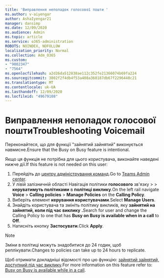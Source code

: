 ```yaml
---
title: 'Виправлення неполадок голосової пошти '
ms.author: v-aiyengar
author: AshaIyengar21
manager: dansimp
ms.date: 12/09/2020
ms.audience: Admin
ms.topic: article
ms.service: o365-administration
ROBOTS: NOINDEX, NOFOLLOW
localization_priority: Normal
ms.collection: Adm_O365
ms.custom:
- "9002347"
- "7564"
ms.openlocfilehash: a2d26da512838ae112c352fe21366074b69fa224
ms.sourcegitcommit: 3802f2f4db4f53a408a360187db67f2296448c21
ms.translationtype: MT
ms.contentlocale: uk-UA
ms.lasthandoff: 12/09/2020
ms.locfileid: "49679108"
---
```

# <a name="troubleshooting-voicemail"></a><span data-ttu-id="b3479-102">Виправлення неполадок голосової пошти</span><span class="sxs-lookup"><span data-stu-id="b3479-102">Troubleshooting Voicemail</span></span>

<span data-ttu-id="b3479-103">Переконайтеся, що для функції "зайнятий зайнятий" виконується навмисне.</span><span class="sxs-lookup"><span data-stu-id="b3479-103">Ensure that the Busy on Busy feature is intentional.</span></span>

<span data-ttu-id="b3479-104">Якщо ця функція не потрібна для цього користувача, виконайте наведені нижче дії.</span><span class="sxs-lookup"><span data-stu-id="b3479-104">If this feature is not needed on this user:</span></span>

1. <span data-ttu-id="b3479-105">Перейдіть до [центру адміністрування команд](https://admin.teams.microsoft.com/policies/calling).</span><span class="sxs-lookup"><span data-stu-id="b3479-105">Go to [Teams Admin center](https://admin.teams.microsoft.com/policies/calling).</span></span>
1. <span data-ttu-id="b3479-106">У лівій залізничній області Навігація політики **голосового** зв'язку  >    >  **керуватимуть політиками** в **політиці виклику**.</span><span class="sxs-lookup"><span data-stu-id="b3479-106">On the left rail navigate **Voice** > **Calling policies** > **Manage Policies** on the **Calling Policy**.</span></span>
1. <span data-ttu-id="b3479-107">Виберіть елемент **керування користувачами**.</span><span class="sxs-lookup"><span data-stu-id="b3479-107">Select **Manage Users**.</span></span>
1. <span data-ttu-id="b3479-108">Знайдіть користувача та змініть політику викликів, яку **зайнятий на зайнятий, коли під час виклику** **.**</span><span class="sxs-lookup"><span data-stu-id="b3479-108">Search for user and change the Calling Policy to one that has **Busy on Busy is available when in a call** to **Off**.</span></span>
1. <span data-ttu-id="b3479-109">Натисніть кнопку **Застосувати**.</span><span class="sxs-lookup"><span data-stu-id="b3479-109">Click **Apply**.</span></span>
> [!NOTE]
> <span data-ttu-id="b3479-110">Зміни в політиці можуть знадобитися до 24 годин, щоб реплікувати.</span><span class="sxs-lookup"><span data-stu-id="b3479-110">Changes to policies can take up to 24 hours to replicate.</span></span>

<span data-ttu-id="b3479-111">Щоб отримати докладніші відомості про цю функцію: [зайнятий зайнятий, доступний під час виклику](https://docs.microsoft.com/microsoftteams/teams-calling-policy#busy-on-busy-is-available-while-in-a-call).</span><span class="sxs-lookup"><span data-stu-id="b3479-111">For more information on this feature refer to: [Busy on Busy is available while in a call](https://docs.microsoft.com/microsoftteams/teams-calling-policy#busy-on-busy-is-available-while-in-a-call).</span></span>
